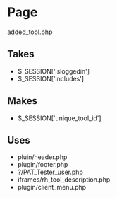 # Page
added_tool.php

## Takes
* $_SESSION['isloggedin']
* $_SESSION['includes']

## Makes
* $_SESSION['unique_tool_id']

## Uses
* pluin/header.php
* plugin/footer.php
* ?/PAT_Tester_user.php
* iframes/rh_tool_description.php
* plugin/client_menu.php
